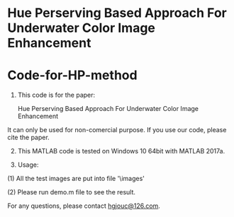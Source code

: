 # Hue Perserving Based Approach For Underwater Color Image Enhancement
# Code-for-HP-method

1. This code is for the paper: 

   Hue Perserving Based Approach For Underwater Color Image Enhancement

It can only be used for non-comercial purpose. If you use our code, please cite the paper.

2. This MATLAB code is tested on Windows 10 64bit with MATLAB 2017a. 

3. Usage:

(1) All the test images are put into file '\images'


(2) Please run demo.m file to see the result.


For any questions, please contact hgjouc@126.com.
